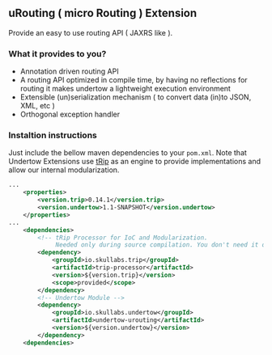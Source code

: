 ## uRouting ( micro Routing ) Extension
Provide an easy to use routing API ( JAXRS like ).

### What it provides to you?
- Annotation driven routing API
- A routing API optimized in compile time, by having no reflections for routing it makes undertow a lightweight execution environment
- Extensible (un)serialization mechanism ( to convert data (in)to JSON, XML, etc )
- Orthogonal exception handler

### Instaltion instructions
Just include the bellow maven dependencies to your ```pom.xml```. Note that Undertow Extensions use [tRip](https://github.com/Skullabs/tRip) as an engine to provide implementations and allow our internal modularization.

```xml
...
    <properties>
        <version.trip>0.14.1</version.trip>
        <version.undertow>1.1-SNAPSHOT</version.undertow>
    </properties>
...
    <dependencies>
        <!-- tRip Processor for IoC and Modularization.
        	 Needed only during source compilation. You don't need it during runtime. -->
        <dependency>
            <groupId>io.skullabs.trip</groupId>
            <artifactId>trip-processor</artifactId>
            <version>${version.trip}</version>
            <scope>provided</scope>
        </dependency>
        <!-- Undertow Module -->
        <dependency>
            <groupId>io.skullabs.undertow</groupId>
            <artifactId>undertow-urouting</artifactId>
            <version>${version.undertow}</version>
        </dependency>
    <dependencies>
```